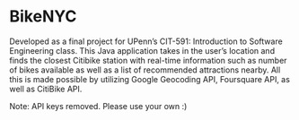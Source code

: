 # BikeNYC

Developed as a final project for UPenn’s CIT-591: Introduction to Software Engineering class. This Java application takes in the user’s location and finds the closest Citibike station with real-time information such as number of bikes available as well as a list of recommended attractions nearby. All this is made possible by utilizing Google Geocoding API, Foursquare API, as well as CitiBike API.

Note: API keys removed. Please use your own :)
